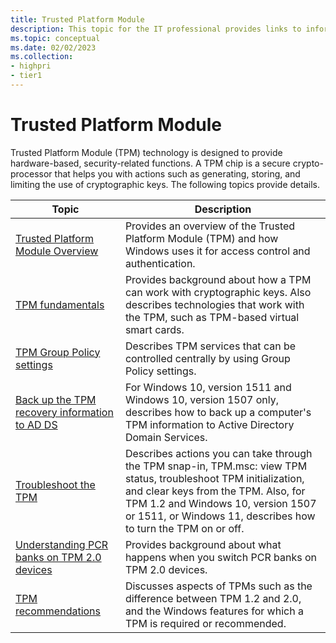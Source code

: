 ```yaml
---
title: Trusted Platform Module
description: This topic for the IT professional provides links to information about the Trusted Platform Module (TPM) and how Windows uses it for access control and authentication.
ms.topic: conceptual
ms.date: 02/02/2023
ms.collection:
- highpri
- tier1
---
```


# Trusted Platform Module

Trusted Platform Module (TPM) technology is designed to provide hardware-based, security-related functions. A TPM chip is a secure crypto-processor that helps you with actions such as generating, storing, and limiting the use of cryptographic keys. The following topics provide details.

<!-- The description for "Manage TPM lockout" might need updating-- the topic is being revised in December 2016 or January 2017. -->

| Topic | Description |
|-------|-------------|
| [Trusted Platform Module Overview](trusted-platform-module-overview.md) | Provides an overview of the Trusted Platform Module (TPM) and how Windows uses it for access control and authentication. |
| [TPM fundamentals](tpm-fundamentals.md) | Provides background about how a TPM can work with cryptographic keys. Also describes technologies that work with the TPM, such as TPM-based virtual smart cards. |
| [TPM Group Policy settings](trusted-platform-module-services-group-policy-settings.md) | Describes TPM services that can be controlled centrally by using Group Policy settings. |
| [Back up the TPM recovery information to AD DS](backup-tpm-recovery-information-to-ad-ds.md) | For Windows 10, version 1511 and Windows 10, version 1507 only, describes how to back up a computer's TPM information to Active Directory Domain Services. |
| [Troubleshoot the TPM](initialize-and-configure-ownership-of-the-tpm.md) | Describes actions you can take through the TPM snap-in, TPM.msc: view TPM status, troubleshoot TPM initialization, and clear keys from the TPM. Also, for TPM 1.2 and Windows 10, version 1507 or 1511, or Windows 11, describes how to turn the TPM on or off. |
| [Understanding PCR banks on TPM 2.0 devices](switch-pcr-banks-on-tpm-2-0-devices.md) | Provides background about what happens when you switch PCR banks on TPM 2.0 devices. |
| [TPM recommendations](tpm-recommendations.md) | Discusses aspects of TPMs such as the difference between TPM 1.2 and 2.0, and the Windows features for which a TPM is required or recommended. |

